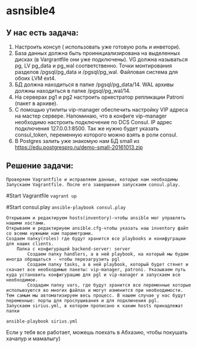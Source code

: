 # asnsible4

У нас есть задача:
---
1. Настроить консул ( использовать уже готовую роль и инветори).
2. База данных должна быть проинициализирована на выделенных дисках (в Vargrantfile они уже подключены). VG должна называться pg, LV pg_data и pg_wal соответственно. Точки монтирования разделов /pgsql/pg_data и /pgsql/pg_wal. Файловая система для обоих LVM ext4.
3. БД должна находиться в папке /pgsql/pg_data/14. WAL архивы должны находиться в папке /pgsql/pg_wal/14.
4. На серверах pg1 и pg2 настроить оркестратор репликации Patroni (пакет в архиве).
5. С помощью утилиты vip-manager обеспечить настройку VIP адреса на мастер сервере. Напоминаю, что в конфиге vip-manager необходимо настроить подключение по DCS Consul. IP адрес подключения 127.0.0.1:8500. Так же нужно будет указать consul_token, переменную которого можно взять в роли consul.
6. В Postgres залить уже знакомую нам БД small из https://edu.postgrespro.ru/demo-small-20161013.zip

Решение задачи:
---
    Проверяем Vagrantfile и исправляем данные, которые нам необходимы
    Запускаем Vagrantfile. После его завершения запускаем consul.play.

#Start Vagrantfile
`vagrant up`

#Start consul.play
`ansible-playbook consul.play`

    Открываем и редактируем hosts(inventory)-чтобы ansible мог управлять нашими хостами.
    Открываем и редактириуем ansible.cfg-чтобы указать наш inventory файл со всеми нужными нам параметрами.
    Создаем папку(roles) где будут хранится все playbooks и конифуграции для наших clients.
        Папка с конфигурацей backend-server: server
            Создаем папку handlers, а в ней playbook, на который мы будем иногда обращаться - чтобы перезагрузить pgl
            Создаем папку tasks, а в ней playbook, который будет стянет и скачает все необходимые пакеты: vip-manager, patroni. Указываем путь куда установить конфигурацию для pgl и vip-manager и запускаем все необходимое.
            Создадим папку vars, где будут хранится все переменные которые испольюзуются во многих файлах и могут изменится при необходимости. Тем самым мы автоматизируем весь процесс. В нашем случае у нас будут переменные: порты для прослушивания и для подключения pgl.
    Запускаем sirius.yml, в котором прописано к каким hosts принадлежат папки

`ansible-playbook sirius.yml`


Если у тебя все работает, можешь поехать в Абхазию, чтобы покушать хачапур и мамалыгу)
